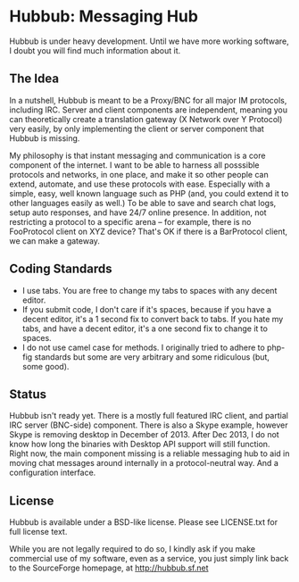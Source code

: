 # Hubbub: Messaging Hub #
Hubbub is under heavy development.  Until we have more working software, I doubt you will find much information about it.

## The Idea ##
In a nutshell, Hubbub is meant to be a Proxy/BNC for all major IM protocols, including IRC.  Server and client components are independent, meaning you can theoretically create a translation gateway (X Network over Y Protocol) very easily, by only implementing the client or server component that Hubbub is missing.

My philosophy is that instant messaging and communication is a core component of the internet.  I want to be able to harness all posssible protocols and networks, in one place, and make it so other people can extend, automate, and use these protocols with ease. Especially with a simple, easy, well known language such as PHP (and, you could extend it to other languages easily as well.)  To be able to save and search chat logs, setup auto responses, and have 24/7 online presence.  In addition, not restricting a protocol to a specific arena – for example, there is no FooProtocol client on XYZ device?  That's OK if there is a BarProtocol client, we can make a gateway.

## Coding Standards ##
  * I use tabs.  You are free to change my tabs to spaces with any decent editor.
  * If you submit code, I don't care if it's spaces, because if you have a decent editor, it's a 1 second fix to convert back to tabs.  If you hate my tabs, and have a decent editor, it's a one second fix to change it to spaces.
  * I do not use camel case for methods.  I originally tried to adhere to php-fig standards but some are very arbitrary and some ridiculous (but, some good).

## Status ##
Hubbub isn't ready yet.  There is a mostly full featured IRC client, and partial IRC server (BNC-side) component.  There is also a Skype example, however Skype is removing desktop in December of 2013.  After Dec 2013, I do not know how long the binaries with Desktop API support will still function.  Right now, the main component missing is a reliable messaging hub to aid in moving chat messages around internally in a protocol-neutral way.  And a configuration interface.

## License ##
Hubbub is available under a BSD-like license.  Please see LICENSE.txt for full license text.

While you are not legally required to do so, I kindly ask if you make commercial use of my software, even as a service, you just simply link back to the SourceForge homepage, at http://hubbub.sf.net
